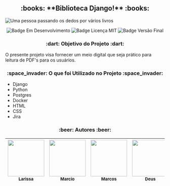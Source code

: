<h2 align="center"> :books: **Biblioteca Django!** :books: </h2>

![Uma pessoa passando os dedos por vários livros](https://gifs.eco.br/wp-content/uploads/2022/10/gifs-de-leitura-6.gif)

<p align="center">
    <img src="https://img.shields.io/badge/Status-Em%20Desenvolvimento-brightgreen" alt="Badge Em Desenvolvimento"/>
    <img src="https://img.shields.io/badge/Licen%C3%A7a-MIT-brightgreen" alt="Badge Licença MIT"/>
    <img src="https://img.shields.io/badge/Vers%C3%A3o%20Final-Janeiro%2F23-blue" alt="Badge Versão Final"/>
</p>

<h3 align="center">:dart: Objetivo do Projeto :dart:</h3>

<p>O presente projeto visa fornecer um meio digital que seja prático para leitura de PDF's para os usuários.</p>

<h3 align="center">:space_invader: O que foi Utilizado no Projeto :space_invader:</h3>
<ul>
    <li>Django</li>
    <li>Python</li>
    <li>Postgres</li>
    <li>Docker</li>
    <li>HTML</li>
    <li>CSS</li>
    <li>Jira</li>
</ul>

<h3 align="center">:beer: Autores :beer:</h3>

| [<img src="https://avatars.githubusercontent.com/u/113143904?v=4" width=115><br><sub>Larissa</sub>](https://github.com/lsebold) |  [<img src="https://scontent.ffln4-1.fna.fbcdn.net/v/t39.30808-6/287952833_5014317025333434_6162475166513083930_n.jpg?_nc_cat=102&ccb=1-7&_nc_sid=09cbfe&_nc_eui2=AeEsXQ_obIdFLQyV-a0eD3nFm84mY8bUy36bziZjxtTLfny0eSgkJji_uwpVihe3jBhd6GgRQf8e0ORLcytL-hVr&_nc_ohc=b0AF1C9kjXQAX_gbjzx&tn=Wvgybcya26uXoZA3&_nc_ht=scontent.ffln4-1.fna&oh=00_AfCB1WiQ5KRDBKp91J2t1LNlO6Ch_FlzgageLi_xqkdZDA&oe=63CE428A" width=115><br><sub>Marcio</sub>](https://github.com/marciolou) |  [<img src="https://avatars.githubusercontent.com/u/113144009?v=4" width=115><br><sub>Marcos</sub>](https://github.com/MQSilveira) |  [<img src="https://upload.wikimedia.org/wikipedia/commons/thumb/7/7c/Cima_da_Conegliano%2C_God_the_Father.jpg/220px-Cima_da_Conegliano%2C_God_the_Father.jpg" width=115><br><sub>Deus</sub>](https://github.com/SocorroDeus) |
| :---: | :---: | :---: | :---:
